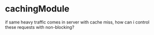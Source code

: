 # cachingModule
if same heavy traffic comes in server with cache miss, how can i control these requests with non-blocking?
